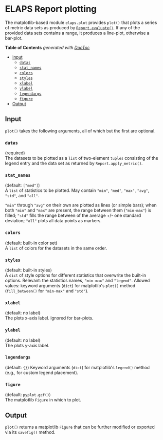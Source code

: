 ELAPS Report plotting
=====================

The matplotlib-based module `elaps.plot` provides `plot()` that plots a series
of metric data sets as produced by [`Report.evaluate()`](Report.md).  If any of
the provided data sets contains a range, it produces a line-plot,
otherwise a bar-plot.

<!-- START doctoc generated TOC please keep comment here to allow auto update -->
<!-- DON'T EDIT THIS SECTION, INSTEAD RE-RUN doctoc TO UPDATE -->
**Table of Contents**  *generated with [DocToc](https://github.com/thlorenz/doctoc)*

- [Input](#input)
  - [`datas`](#datas)
  - [`stat_names`](#stat_names)
  - [`colors`](#colors)
  - [`styles`](#styles)
  - [`xlabel`](#xlabel)
  - [`ylabel`](#ylabel)
  - [`legendargs`](#legendargs)
  - [`figure`](#figure)
- [Output](#output)

<!-- END doctoc generated TOC please keep comment here to allow auto update -->


Input
-----

`plot()` takes the following arguments, all of which but the first are optional.

### `datas`
(required)  
The datasets to be plotted as a `list` of two-element `tuples` consisting of the
legend entry and the data set as returned by `Report.apply_metric()`.

### `stat_names`
(default: `["med"]`)  
A `list` of statistics to be plotted.  May contain `"min"`, `"med"`, `"max"`,
`"avg"`, `"std"`, and `"all"`.

`"min"` through `"avg"` on their own are plotted as lines (or simple bars); when
both `"min"` and `"max"` are present, the range between them (`"min-max"`) is
filled; `"std"` fills the range between of the average +/- one standard
deviation; `"all"` plots all data points as markers.

### `colors`
(default: built-in color set)  
A `list` of colors for the datasets in the same order.

### `styles`
(default: built-in styles)  
A `dict` of style options for different statistics that overwrite the built-in
options.  Relevant: the statistics names, `"min-max"` and `"legend"`.  Allowed
values: keyword arguments (`dict`) for matplotlib's `plot()` method
(`fill_between()` for `"min-max"` and `"std"`).

### `xlabel`
(default: no label)  
The plots x-axis label.  Ignored for bar-plots.

### `ylabel`
(default: no label)  
The plots y-axis label.

### `legendargs`
(default: `{}`)
Keyword arguments (`dict`) for matplotlib's `legend()` method (e.g., for
custom legend placement).

### `figure`
(default: `pyplot.gcf()`)  
The matplotlib `Figure` in which to plot.


Output
------

`plot()` returns a matplotlib `Figure` that can be further modified or exported
via its `savefig()` method.
